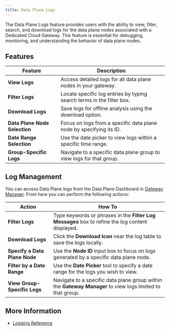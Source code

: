 ```yaml
---
title: Data Plane Logs
---
```


The Data Plane Logs feature provides users with the ability to view, filter, search, and download logs for the data plane nodes associated with a Dedicated Cloud Gateway. This feature is essential for debugging, monitoring, and understanding the behavior of data plane nodes.


## Features

| **Feature**               | **Description**                                                                 |
|---------------------------|---------------------------------------------------------------------------------|
| **View Logs**             | Access detailed logs for all data plane nodes in your gateway.                 |
| **Filter Logs**           | Locate specific log entries by typing search terms in the filter box.          |
| **Download Logs**         | Save logs for offline analysis using the download option.                      |
| **Data Plane Node Selection** | Focus on logs from a specific data plane node by specifying its ID.             |
| **Date Range Selection**  | Use the date picker to view logs within a specific time range.                 |
| **Group-Specific Logs**   | Navigate to a specific data plane group to view logs for that group.           |


## Log Management

You can access Data Plane logs from the Data Plane Dashboard in [Gateway Manager](https://cloud.konghq.com/us/gateway-manager/). From here you can perform the following actions: 

| **Action**                   | **How To**                                                                                             |
|------------------------------|-------------------------------------------------------------------------------------------------------|
| **Filter Logs**                | Type keywords or phrases in the **Filter Log Messages** box to refine the log content displayed.     |
| **Download Logs**              | Click the **Download Icon** near the log table to save the logs locally.             |
| **Specify a Data Plane Node**  | Use the **Node ID** input box to focus on logs generated by a specific data plane node.               |
| **Filter by a Date Range**        | Use the **Date Picker** tool to specify a date range for the logs you wish to view.                  |
| **View Group-Specific Logs**   | Navigate to a specific data plane group within the **Gateway Manager** to view logs limited to that group. |

## More Information

* [Logging Reference](/gateway/latest/production/logging/log-reference/)
